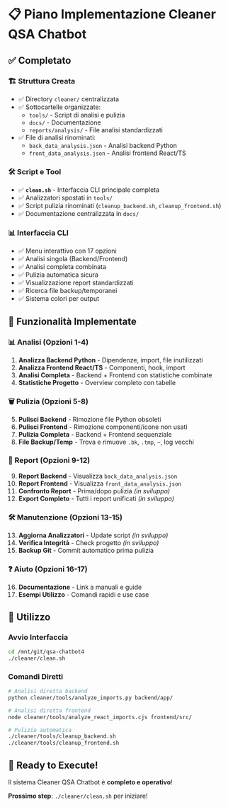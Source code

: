 # 📋 Piano Implementazione Cleaner QSA Chatbot

## ✅ Completato

### 🏗️ Struttura Creata
- ✅ Directory `cleaner/` centralizzata
- ✅ Sottocartelle organizzate:
  - `tools/` - Script di analisi e pulizia  
  - `docs/` - Documentazione
  - `reports/analysis/` - File analisi standardizzati
- ✅ File di analisi rinominati:
  - `back_data_analysis.json` - Analisi backend Python
  - `front_data_analysis.json` - Analisi frontend React/TS

### 🛠️ Script e Tool
- ✅ **`clean.sh`** - Interfaccia CLI principale completa
- ✅ Analizzatori spostati in `tools/`
- ✅ Script pulizia rinominati (`cleanup_backend.sh`, `cleanup_frontend.sh`)
- ✅ Documentazione centralizzata in `docs/`

### 📊 Interfaccia CLI
- ✅ Menu interattivo con 17 opzioni
- ✅ Analisi singola (Backend/Frontend) 
- ✅ Analisi completa combinata
- ✅ Pulizia automatica sicura
- ✅ Visualizzazione report standardizzati
- ✅ Ricerca file backup/temporanei
- ✅ Sistema colori per output

## 🎯 Funzionalità Implementate

### 📊 Analisi (Opzioni 1-4)
1. **Analizza Backend Python** - Dipendenze, import, file inutilizzati
2. **Analizza Frontend React/TS** - Componenti, hook, import
3. **Analisi Completa** - Backend + Frontend con statistiche combinate  
4. **Statistiche Progetto** - Overview completo con tabelle

### 🗑️ Pulizia (Opzioni 5-8)
5. **Pulisci Backend** - Rimozione file Python obsoleti
6. **Pulisci Frontend** - Rimozione componenti/icone non usati
7. **Pulizia Completa** - Backend + Frontend sequenziale
8. **File Backup/Temp** - Trova e rimuove `.bk`, `.tmp`, `~`, log vecchi

### 📄 Report (Opzioni 9-12)
9. **Report Backend** - Visualizza `back_data_analysis.json`
10. **Report Frontend** - Visualizza `front_data_analysis.json`
11. **Confronto Report** - Prima/dopo pulizia *(in sviluppo)*
12. **Export Completo** - Tutti i report unificati *(in sviluppo)*

### 🛠️ Manutenzione (Opzioni 13-15)
13. **Aggiorna Analizzatori** - Update script *(in sviluppo)*
14. **Verifica Integrità** - Check progetto *(in sviluppo)*
15. **Backup Git** - Commit automatico prima pulizia

### ❓ Aiuto (Opzioni 16-17)
16. **Documentazione** - Link a manuali e guide
17. **Esempi Utilizzo** - Comandi rapidi e use case

## 🚀 Utilizzo

### Avvio Interfaccia
```bash
cd /mnt/git/qsa-chatbot4
./cleaner/clean.sh
```

### Comandi Diretti
```bash
# Analisi diretta backend
python cleaner/tools/analyze_imports.py backend/app/

# Analisi diretta frontend
node cleaner/tools/analyze_react_imports.cjs frontend/src/

# Pulizia automatica
./cleaner/tools/cleanup_backend.sh
./cleaner/tools/cleanup_frontend.sh
```

## 🎯 Ready to Execute!

Il sistema Cleaner QSA Chatbot è **completo e operativo**! 

**Prossimo step**: `./cleaner/clean.sh` per iniziare!
